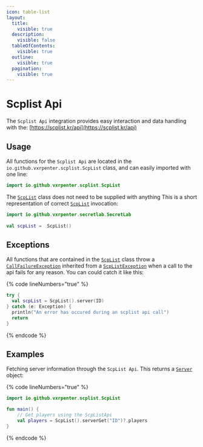 ```yaml
---
icon: table-list
layout:
  title:
    visible: true
  description:
    visible: false
  tableOfContents:
    visible: true
  outline:
    visible: true
  pagination:
    visible: true
---
```


# Scplist Api

The `Scplist Api` integration provides easy interaction and data handling with the:  [https://scplist.kr/api](https://scplist.kr/api)

## Usage

All functions for the `Scplist Api` are located in the `io.github.vxrpenter.scplist.ScpList` class, and can easily imported with one line:

```kotlin
import io.github.vxrpenter.scplist.ScpList
```

The [`ScpList`](https://vxrpenter.github.io/SecretLab-Kotlin/-secret-lab%20-kotlin/io.github.vxrpenter.scplist/-scp-list/index.html) class does not need to be supplied with anything This is a short representation of correct [`ScpList`](https://vxrpenter.github.io/SecretLab-Kotlin/-secret-lab%20-kotlin/io.github.vxrpenter.scplist/-scp-list/index.html) invocation:

```kotlin
import io.github.vxrpenter.secretlab.SecretLab
    
val scpList =  ScpList() 
```

## Exceptions

All functions that are contained in the [`ScpList`](https://vxrpenter.github.io/SecretLab-Kotlin/-secret-lab%20-kotlin/io.github.vxrpenter.scplist/-scp-list/index.html) class throw a [`CallFailureException`](https://vxrpenter.github.io/SecretLab-Kotlin/-secret-lab%20-kotlin/io.github.vxrpenter.scplist.exceptions/-call-failure-exception/index.html) inherited from a [`ScpListException`](https://vxrpenter.github.io/SecretLab-Kotlin/-secret-lab%20-kotlin/io.github.vxrpenter.scplist.exceptions/-scp-list-exception/index.html) when a call to the api fails for any reason. You can could catch it like this:

{% code lineNumbers="true" %}
```kotlin
try {
  val scpList = ScpList().server(ID)
} catch (e: Exception) {
  println("An error has occured during an scplist api call")
  return
}
```
{% endcode %}

## Examples

Fetching server information through the `ScpList Api`. This returns a [`Server`](https://vxrpenter.github.io/SecretLab-Kotlin/-secret-lab%20-kotlin/io.github.vxrpenter.scplist.data/-server/index.html) object:

{% code lineNumbers="true" %}
```kotlin
import io.github.vxrpenter.scplist.ScpList

fun main() {
    // Get players using the ScpListApi
    val players = ScpList().serverGet("ID")?.players
}
```
{% endcode %}
